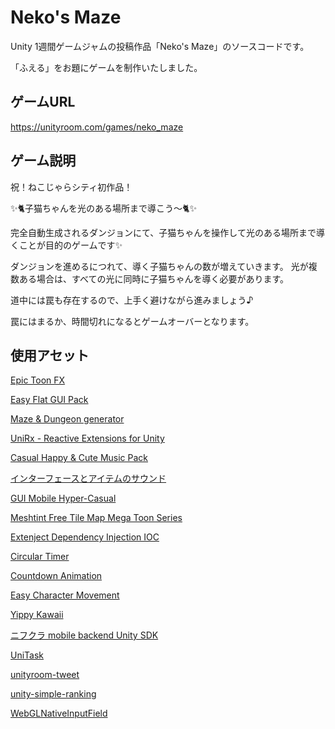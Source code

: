 # Neko's Maze
Unity 1週間ゲームジャムの投稿作品「Neko's Maze」のソースコードです。

「ふえる」をお題にゲームを制作いたしました。

## ゲームURL
https://unityroom.com/games/neko_maze

## ゲーム説明
祝！ねこじゃらシティ初作品！

✨🐈子猫ちゃんを光のある場所まで導こう～🐈✨

完全自動生成されるダンジョンにて、子猫ちゃんを操作して光のある場所まで導くことが目的のゲームです✨

ダンジョンを進めるにつれて、導く子猫ちゃんの数が増えていきます。
光が複数ある場合は、すべての光に同時に子猫ちゃんを導く必要があります。

道中には罠も存在するので、上手く避けながら進みましょう♪

罠にはまるか、時間切れになるとゲームオーバーとなります。

## 使用アセット
[Epic Toon FX](https://www.assetstore.unity3d.com/#!/content/57772)

[Easy Flat GUI Pack](https://www.assetstore.unity3d.com/#!/content/39327)

[Maze & Dungeon generator](https://www.assetstore.unity3d.com/#!/content/19672)

[UniRx - Reactive Extensions for Unity](https://www.assetstore.unity3d.com/#!/content/17276)

[Casual Happy & Cute Music Pack](https://www.assetstore.unity3d.com/#!/content/158920)

[インターフェースとアイテムのサウンド](https://www.assetstore.unity3d.com/#!/content/89646)

[GUI Mobile Hyper-Casual](https://www.assetstore.unity3d.com/#!/content/157435)

[Meshtint Free Tile Map Mega Toon Series](https://www.assetstore.unity3d.com/#!/content/153619)

[Extenject Dependency Injection IOC](https://www.assetstore.unity3d.com/#!/content/157735)

[Circular Timer](https://www.assetstore.unity3d.com/#!/content/119325)

[Countdown Animation](https://www.assetstore.unity3d.com/#!/content/669)

[Easy Character Movement](https://www.assetstore.unity3d.com/#!/content/57985)

[Yippy Kawaii](https://www.assetstore.unity3d.com/#!/content/88488)

[ニフクラ mobile backend Unity SDK](https://github.com/NIFCLOUD-mbaas/ncmb_unity)

[UniTask](https://github.com/Cysharp/UniTask)

[unityroom-tweet](https://github.com/naichilab/unityroom-tweet)

[unity-simple-ranking](https://github.com/naichilab/unity-simple-ranking)

[WebGLNativeInputField](https://github.com/unity3d-jp/WebGLNativeInputField)

